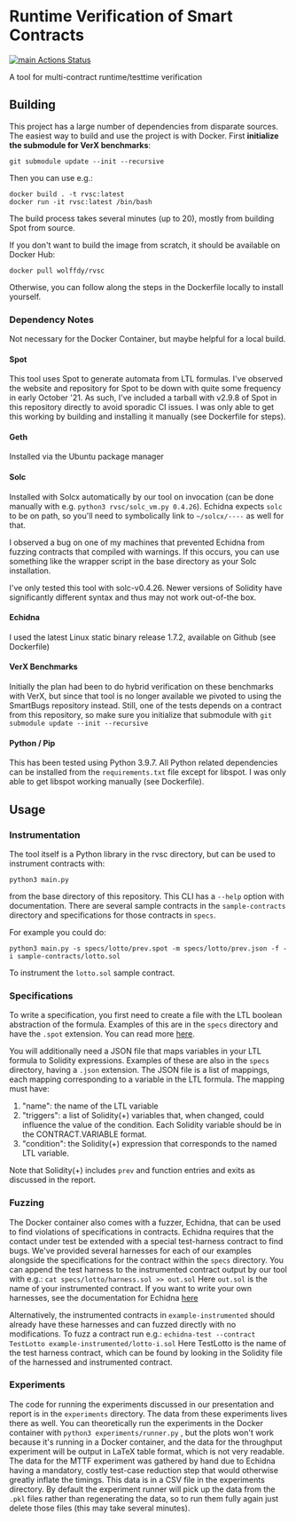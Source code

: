# Runtime Verification of Smart Contracts
[![main Actions Status](https://github.com/dylanjwolff/rv-sc/workflows/main/badge.svg)](https://github.com/dylanjwolff/rv-sc/actions)

A tool for multi-contract runtime/testtime verification

## Building
This project has a large number of dependencies from disparate sources.
The easiest way to build and use the project is with Docker.
First **initialize the submodule for VerX benchmarks**:

 `git submodule update --init --recursive`

Then you can use e.g.:
```
docker build . -t rvsc:latest
docker run -it rvsc:latest /bin/bash
```

The build process takes several minutes (up to 20), mostly from building Spot from source.

If you don't want to build the image from scratch, it should be available on Docker Hub:
```
docker pull wolffdy/rvsc
```

Otherwise, you can follow along the steps in the Dockerfile locally to install yourself. 

### Dependency Notes

Not necessary for the Docker Container, but maybe helpful for a local build.

#### Spot

This tool uses Spot to generate automata from LTL formulas.
I've observed the website and repository for Spot to be down with quite some frequency in early October '21.
As such, I've included a tarball with v2.9.8 of Spot in this repository directly to avoid sporadic CI issues.
I was only able to get this working by building and installing it manually (see Dockerfile for steps).

#### Geth

Installed via the Ubuntu package manager

#### Solc

Installed with Solcx automatically by our tool on invocation (can be done manually with e.g. `python3 rvsc/solc_vm.py 0.4.26`).
Echidna expects `solc` to be on path, so you'll need to symbolically link to `~/solcx/----` as well for that.

I observed a bug on one of my machines that prevented Echidna from fuzzing contracts that compiled with warnings.
If this occurs, you can use something like the wrapper script in the base directory as your Solc installation.

I've only tested this tool with solc-v0.4.26.
Newer versions of Solidity have significantly different syntax and thus may not work out-of-the box.

#### Echidna

I used the latest Linux static binary release 1.7.2, available on Github (see Dockerfile)

#### VerX Benchmarks

Initially the plan had been to do hybrid verification on these benchmarks with VerX, but since that tool is no longer available we pivoted to using the SmartBugs repository instead.
Still, one of the tests depends on a contract from this repository, so make sure you initialize that submodule with `git submodule update --init --recursive`

#### Python / Pip

This has been tested using Python 3.9.7. 
All Python related dependencies can be installed from the `requirements.txt` file except for libspot.
I was only able to get libspot working manually (see Dockerfile).

## Usage

### Instrumentation
The tool itself is a Python library in the rvsc directory, but can be used to instrument contracts with:
```
python3 main.py
```
from the base directory of this repository.
This CLI has a `--help` option with documentation.
There are several sample contracts in the `sample-contracts` directory and specifications for those contracts in `specs`.

For example you could do:
```
python3 main.py -s specs/lotto/prev.spot -m specs/lotto/prev.json -f -i sample-contracts/lotto.sol
```
To instrument the `lotto.sol` sample contract.

### Specifications

To write a specification, you first need to create a file with the LTL boolean abstraction of the formula.
Examples of this are in the `specs` directory and have the `.spot` extension.
You can read more [here](https://spot.lrde.epita.fr/concepts.html#ltl).

You will additionally need a JSON file that maps variables in your LTL formula to Solidity expressions.
Examples of these are also in the `specs` directory, having a `.json` extension.
The JSON file is a list of mappings, each mapping corresponding to a variable in the LTL formula.
The mapping must have:
1. "name": the name of the LTL variable
2. "triggers": a list of Solidity(+) variables that, when changed, could influence the value of the condition. Each Solidity variable should be in the CONTRACT.VARIABLE format.
3. "condition": the Solidity(+) expression that corresponds to the named LTL variable.

Note that Solidity(+) includes `prev` and function entries and exits as discussed in the report.

### Fuzzing

The Docker container also comes with a fuzzer, Echidna, that can be used to find violations of specifications in contracts.
Echidna requires that the contact under test be extended with a special test-harness contract to find bugs.
We've provided several harnesses for each of our examples alongside the specifications for the contract within the `specs` directory.
You can append the test harness to the instrumented contract output by our tool with e.g.:
```cat specs/lotto/harness.sol >> out.sol```
Here `out.sol` is the name of your instrumented contract.
If you want to write your own harnesses, see the documentation for Echidna [here](https://github.com/crytic/building-secure-contracts/tree/master/program-analysis/echidna#echidna-tutorial)

Alternatively, the instrumented contracts in `example-instrumented` should already have these harnesses and can fuzzed directly with no modifications.
To fuzz a contract run e.g.:
```echidna-test --contract TestLotto example-instrumented/lotto-i.sol```
Here TestLotto is the name of the test harness contract, which can be found by looking in the Solidity file of the harnessed and instrumented contract.

### Experiments

The code for running the experiments discussed in our presentation and report is in the `experiments` directory.
The data from these experiments lives there as well.
You can theoretically run the experiments in the Docker container with 
```python3 experiments/runner.py```
, but the plots won't work because it's running in a Docker container, and the data for the throughput experiment will be output in LaTeX table format, which is not very readable.
The data for the MTTF experiment was gathered by hand due to Echidna having a mandatory, costly test-case reduction step that would otherwise greatly inflate the timings.
This data is in a CSV file in the experiments directory.
By default the experiment runner will pick up the data from the `.pkl` files rather than regenerating the data, so to run them fully again just delete those files (this may take several minutes).
